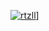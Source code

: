 [![rtzll](https://user-images.githubusercontent.com/3359485/101989561-7e390780-3ca1-11eb-92ff-c82879e5276b.gif)](https://twitter.com/rtzll)]
